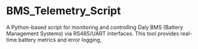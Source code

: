 # BMS_Telemetry_Script
A Python-based script for monitoring and controlling Daly BMS (Battery Management Systems) via RS485/UART interfaces. This tool provides real-time battery metrics and error logging,
